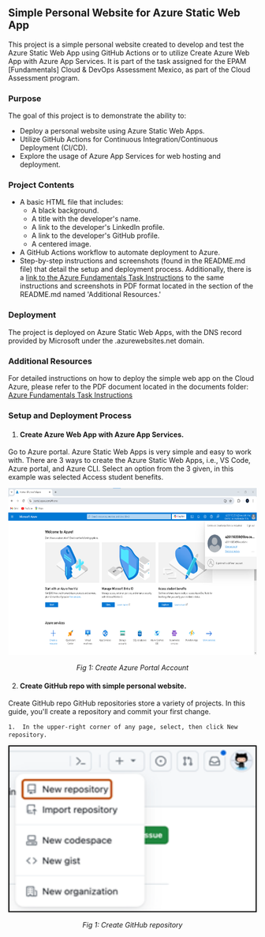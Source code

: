 ## Simple Personal Website for Azure Static Web App

This project is a simple personal website created to develop and test the Azure Static Web App using GitHub Actions or to utilize Create Azure Web App with Azure App Services. It is part of the task assigned for the EPAM [Fundamentals] Cloud & DevOps Assessment Mexico, as part of the Cloud Assessment program.

### Purpose

The goal of this project is to demonstrate the ability to:

- Deploy a personal website using Azure Static Web Apps.
- Utilize GitHub Actions for Continuous Integration/Continuous Deployment (CI/CD).
- Explore the usage of Azure App Services for web hosting and deployment.

### Project Contents
- A basic HTML file that includes:
  - A black background.
  - A title with the developer's name.
  - A link to the developer's LinkedIn profile.
  - A link to the developer's GitHub profile.
  - A centered image.
- A GitHub Actions workflow to automate deployment to Azure.
- Step-by-step instructions and screenshots (found in the README.md file) that detail the setup and deployment process. Additionally, there is a [link to the Azure Fundamentals Task Instructions](documents/Azure_Fundamentals_Task_Gustavo_Adolfo_Carrillo_Camacho.pdf) to the same instructions and screenshots in PDF format located in the section of the README.md named 'Additional Resources.'

### Deployment
The project is deployed on Azure Static Web Apps, with the DNS record provided by Microsoft under the .azurewebsites.net domain.

### Additional Resources
For detailed instructions on how to deploy the simple web app on the Cloud Azure, please refer to the PDF document located in the documents folder: [Azure Fundamentals Task Instructions](documents/Azure_Fundamentals_Task_Gustavo_Adolfo_Carrillo_Camacho.pdf)

### Setup and Deployment Process

1.	#### Create Azure Web App with Azure App Services. 
Go to Azure portal. Azure Static Web Apps is very simple and easy to work with. There are 3 ways to create the Azure Static Web Apps, i.e., VS Code, Azure portal, and Azure CLI. 
Select an option from the 3 given, in this example was selected Access student benefits.

<p align="center">
  <img src="images/create_static_web_app_0.png" width="596" height="338" alt="Create Azure Portal Account">
</p>
<p align="center">

<p align="center">
  <em>Fig 1: Create Azure Portal Account</em>
</p>

2.	#### Create GitHub repo with simple personal website. 
Create GitHub repo
GitHub repositories store a variety of projects. In this guide, you'll create a repository and commit your first change.

    1.	In the upper-right corner of any page, select, then click New repository.

<p align="center">
  <img src="images/github_1.png" width="596" height="338" alt="Create GitHub repository">
</p>
<p align="center">

<p align="center">
  <em>Fig 1: Create GitHub repository</em>
</p>

